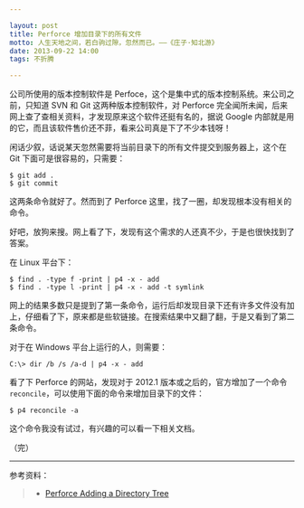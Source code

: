 ```yaml
---

layout: post
title: Perforce 增加目录下的所有文件
motto: 人生天地之间，若白驹过隙，忽然而已。——《庄子·知北游》
date: 2013-09-22 14:00
tags: 不折腾

---
```


公司所使用的版本控制软件是 Perfoce，这个是集中式的版本控制系统。来公司之前，只知道 SVN 和 Git 这两种版本控制软件，对 Perforce 完全闻所未闻，后来网上查了查相关资料，才发现原来这个软件还挺有名的，据说 Google 内部就是用的它，而且该软件售价还不菲，看来公司真是下了不少本钱呀！

<!-- more -->

闲话少叙，话说某天忽然需要将当前目录下的所有文件提交到服务器上，这个在 Git 下面可是很容易的，只需要：

    $ git add .
    $ git commit

这两条命令就好了。然而到了 Perforce 这里，找了一圈，却发现根本没有相关的命令。

好吧，放狗来搜。网上看了下，发现有这个需求的人还真不少，于是也很快找到了答案。

在 Linux 平台下：

    $ find . -type f -print | p4 -x - add
    $ find . -type l -print | p4 -x - add -t symlink

网上的结果多数只是提到了第一条命令，运行后却发现目录下还有许多文件没有加上，仔细看了下，原来都是些软链接。在搜索结果中又翻了翻，于是又看到了第二条命令。

对于在 Windows 平台上运行的人，则需要：

    C:\> dir /b /s /a-d | p4 -x - add

看了下 Perforce 的网站，发现对于 2012.1 版本或之后的，官方增加了一个命令 `reconcile`，可以使用下面的命令来增加目录下的文件：

    $ p4 reconcile -a

这个命令我没有试过，有兴趣的可以看一下相关文档。

（完）

------

参考资料：

> + [Perforce Adding a Directory Tree](http://answers.perforce.com/articles/KB_Article/Adding-a-Directory-Tree)
